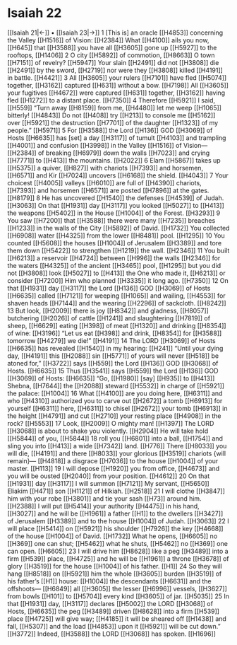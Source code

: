 # Isaiah 22
[[Isaiah 21|←]] • [[Isaiah 23|→]]
1 [This is] an oracle [[H4853]] concerning the Valley [[H1516]] of Vision: [[H2384]] What [[H4100]] ails you now, [[H645]] that [[H3588]] you have all [[H3605]] gone up [[H5927]] to the rooftops, [[H1406]] 
2 O city [[H5892]] of commotion, [[H8663]] O town [[H7151]] of revelry? [[H5947]] Your slain [[H2491]] did not [[H3808]] die [[H2491]] by the sword, [[H2719]] nor were they [[H3808]] killed [[H4191]] in battle. [[H4421]] 
3 All [[H3605]] your rulers [[H7101]] have fled [[H5074]] together, [[H3162]] captured [[H631]] without a bow. [[H7198]] All [[H3605]] your fugitives [[H4672]] were captured [[H631]] together, [[H3162]] having fled [[H1272]] to a distant place. [[H7350]] 
4 Therefore [[H5921]] I said, [[H559]] “Turn away [[H8159]] from me, [[H4480]] let me weep [[H1065]] bitterly! [[H4843]] Do not [[H408]] try [[H213]] to console me [[H5162]] over [[H5921]] the destruction [[H7701]] of the daughter [[H1323]] of my people.” [[H5971]] 
5 For [[H3588]] the Lord [[H136]] GOD [[H3069]] of Hosts [[H6635]] has [set] a day [[H3117]] of tumult [[H4103]] and trampling [[H4001]] and confusion [[H3998]] in the Valley [[H1516]] of Vision— [[H2384]] of breaking [[H6979]] down the walls [[H7023]] and crying [[H7771]] to [[H413]] the mountains. [[H2022]] 
6 Elam [[H5867]] takes up [[H5375]] a quiver, [[H827]] with chariots [[H7393]] and horsemen, [[H6571]] and Kir [[H7024]] uncovers [[H6168]] the shield. [[H4043]] 
7 Your choicest [[H4005]] valleys [[H6010]] are full of [[H4390]] chariots, [[H7393]] and horsemen [[H6571]] are posted [[H7896]] at the gates. [[H8179]] 
8 He has uncovered [[H1540]] the defenses [[H4539]] of Judah. [[H3063]] On that [[H1931]] day [[H3117]] you looked [[H5027]] to [[H413]] the weapons [[H5402]] in the House [[H1004]] of the Forest. [[H3293]] 
9 You saw [[H7200]] that [[H3588]] there were many [[H7235]] breaches [[H1233]] in the walls of the City [[H5892]] of David. [[H1732]] You collected [[H6908]] water [[H4325]] from the lower [[H8481]] pool. [[H1295]] 
10 You counted [[H5608]] the houses [[H1004]] of Jerusalem [[H3389]] and tore them down [[H5422]] to strengthen [[H1219]] the wall. [[H2346]] 
11 You built [[H6213]] a reservoir [[H4724]] between [[H996]] the walls [[H2346]] for the waters [[H4325]] of the ancient [[H3465]] pool, [[H1295]] but you did not [[H3808]] look [[H5027]] to [[H413]] the One who made it, [[H6213]] or consider [[H7200]] Him who planned [[H3335]] it long ago. [[H7350]] 
12 On that [[H1931]] day [[H3117]] the Lord [[H136]] GOD [[H3069]] of Hosts [[H6635]] called [[H7121]] for weeping [[H1065]] and wailing, [[H4553]] for shaven heads [[H7144]] and the wearing [[H2296]] of sackcloth. [[H8242]] 
13 But look, [[H2009]] there is joy [[H8342]] and gladness, [[H8057]] butchering [[H2026]] of cattle [[H1241]] and slaughtering [[H7819]] of sheep, [[H6629]] eating [[H398]] of meat [[H1320]] and drinking [[H8354]] of wine: [[H3196]] “Let us eat [[H398]] and drink, [[H8354]] for [[H3588]] tomorrow [[H4279]] we die!” [[H4191]] 
14 The LORD [[H3069]] of Hosts [[H6635]] has revealed [[H1540]] in my hearing: [[H241]] “Until  your dying day, [[H4191]] this [[H2088]] sin [[H5771]] of yours will never [[H518]] be atoned for,” [[H3722]] says [[H559]] the Lord [[H136]] GOD [[H3068]] of Hosts. [[H6635]] 
15 Thus [[H3541]] says [[H559]] the Lord [[H136]] GOD [[H3069]] of Hosts: [[H6635]] “Go, [[H1980]] [say] [[H935]] to [[H413]] Shebna, [[H7644]] the [[H2088]] steward [[H5532]] in charge of [[H5921]] the palace: [[H1004]] 
16 What [[H4100]] are you doing here, [[H6311]] and who [[H4310]] authorized you  to carve out [[H2672]] a tomb [[H6913]] for yourself [[H6311]] here, [[H6311]] to chisel [[H2672]] your tomb [[H6913]] in the height [[H4791]] and cut [[H2710]] your resting place [[H4908]] in the rock? [[H5553]] 
17 Look, [[H2009]] O mighty man! [[H1397]] The LORD [[H3068]] is about to shake you violently. [[H2904]] He will take hold [[H5844]] of you, [[H5844]] 
18 roll you [[H6801]] into a ball, [[H1754]] and sling you into [[H413]] a wide [[H7342]] land. [[H776]] There [[H8033]] you will die, [[H4191]] and there [[H8033]] your glorious [[H3519]] chariots {will remain}— [[H4818]] a disgrace [[H7036]] to the house [[H1004]] of your master. [[H113]] 
19 I will depose [[H1920]] you from office, [[H4673]] and you will be ousted [[H2040]] from your position. [[H4612]] 
20 On that [[H1931]] day [[H3117]] I will summon [[H7121]] My servant, [[H5650]] Eliakim [[H471]] son [[H1121]] of Hilkiah. [[H2518]] 
21 I will clothe [[H3847]] him with your robe [[H3801]] and tie your sash [[H73]] around him. [[H2388]] I will put [[H5414]] your authority [[H4475]] in his hand, [[H3027]] and he will be [[H1961]] a father [[H1]] to the dwellers [[H3427]] of Jerusalem [[H3389]] and to the house [[H1004]] of Judah. [[H3063]] 
22 I will place [[H5414]] on [[H5921]] his shoulder [[H7926]] the key [[H4668]] of the house [[H1004]] of David. [[H1732]] What he opens, [[H6605]] no [[H369]] one can shut; [[H5462]] what he shuts, [[H5462]] no [[H369]] one can open. [[H6605]] 
23 I will drive him [[H8628]] like a peg [[H3489]] into a firm [[H539]] place, [[H4725]] and he will be [[H1961]] a throne [[H3678]] of glory [[H3519]] for the house [[H1004]] of his father. [[H1]] 
24 So they will hang [[H8518]] on [[H5921]] him the whole [[H3605]] burden [[H3519]] of his father’s [[H1]] house: [[H1004]] the descendants [[H6631]] and the offshoots— [[H6849]] all [[H3605]] the lesser [[H6996]] vessels, [[H3627]] from bowls [[H101]] to [[H5704]] every kind [[H3605]] of jar. [[H5035]] 
25 In that [[H1931]] day, [[H3117]] declares [[H5002]] the LORD [[H3068]] of Hosts, [[H6635]] the peg [[H3489]] driven [[H8628]] into a firm [[H539]] place [[H4725]] will give way; [[H4185]] it will be sheared off [[H1438]] and fall, [[H5307]] and the load [[H4853]] upon it [[H5921]] will be cut down.” [[H3772]] Indeed, [[H3588]] the LORD [[H3068]] has spoken. [[H1696]] 
